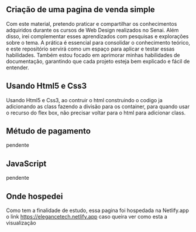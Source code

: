 
## Criação de uma pagina de venda simple   ##


Com este material, pretendo praticar e compartilhar os conhecimentos adquiridos durante os cursos de Web Design realizados no Senai. Além disso, irei complementar esses aprendizados com pesquisas e explorações sobre o tema. A prática é essencial para consolidar o conhecimento teórico, e este repositório servirá como um espaço para aplicar e testar essas habilidades. Também estou focado em aprimorar minhas habilidades de documentação, garantindo que cada projeto esteja bem explicado e fácil de entender.

## Usando Html5 e Css3 ##

 Usando Html5 e Css3, ao contruir o html construindo o codigo ja adicionando as class fazendo a divisão para os container, para quando usar o recurso do flex box, não precisar voltar para o html para adicionar class.

## Métudo de pagamento ##
pendente


## JavaScript ##
pendente

## Onde hospedei ##
Como tem a finalidade de estudo, essa pagina foi hospedada na Netlify.app 
o link https://elegancetech.netlify.app
caso queira ver como esta a visualização 


 

